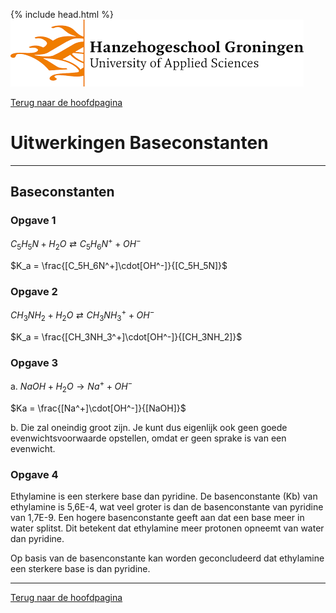 {% include head.html %}
![Hanze](../hanze/hanze.png)

[Terug naar de hoofdpagina ](../index.md)

# Uitwerkingen Baseconstanten 

---

## Baseconstanten

### Opgave 1

$C_5H_5N + H_2O \rightleftarrows C_5H_6N^+ + OH^-$  

$K_a = \frac{[C_5H_6N^+]\cdot[OH^-]}{[C_5H_5N]}$  

### Opgave 2

$CH_3NH_2 + H_2O \rightleftarrows CH_3NH_3^+ + OH^-$  

$K_a = \frac{[CH_3NH_3^+]\cdot[OH^-]}{[CH_3NH_2]}$  

### Opgave 3

a. $NaOH + H_2O \rightarrow Na^+ + OH^-$  

$Ka = \frac{[Na^+]\cdot[OH^-]}{[NaOH]}$  

b. Die zal oneindig groot zijn. Je kunt dus eigenlijk ook geen goede evenwichtsvoorwaarde opstellen, omdat er geen sprake is van een evenwicht.  

### Opgave 4

Ethylamine is een sterkere base dan pyridine. De basenconstante (Kb) van ethylamine is 5,6E-4, wat veel groter is dan de basenconstante van pyridine van 1,7E-9. Een hogere basenconstante geeft aan dat een base meer in water splitst. Dit betekent dat ethylamine meer protonen opneemt van water dan pyridine.  

Op basis van de basenconstante kan worden geconcludeerd dat ethylamine een sterkere base is dan pyridine.  


--- 

[Terug naar de hoofdpagina ](../index.md)


